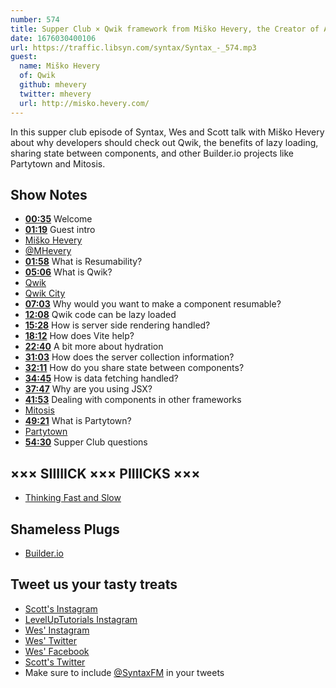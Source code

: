 ```yaml
---
number: 574
title: Supper Club × Qwik framework from Miško Hevery, the Creator of Angular
date: 1676030400106
url: https://traffic.libsyn.com/syntax/Syntax_-_574.mp3
guest:
  name: Miško Hevery
  of: Qwik
  github: mhevery
  twitter: mhevery
  url: http://misko.hevery.com/
---
```


In this supper club episode of Syntax, Wes and Scott talk with Miško Hevery about why developers should check out Qwik, the benefits of lazy loading, sharing state between components, and other Builder.io projects like Partytown and Mitosis.

## Show Notes

- **[00:35](#t=00:35)** Welcome
- **[01:19](#t=01:19)** Guest intro
- [Miško Hevery](http://misko.hevery.com)
- [@MHevery](https://twitter.com/mhevery)
- **[01:58](#t=01:58)** What is Resumability?
- **[05:06](#t=05:06)** What is Qwik?
- [Qwik](https://qwik.builder.io)
- [Qwik City](https://qwik.builder.io/qwikcity/overview/)
- **[07:03](#t=07:03)** Why would you want to make a component resumable?
- **[12:08](#t=12:08)** Qwik code can be lazy loaded
- **[15:28](#t=15:28)** How is server side rendering handled?
- **[18:12](#t=18:12)** How does Vite help?
- **[22:40](#t=22:40)** A bit more about hydration
- **[31:03](#t=31:03)** How does the server collection information?
- **[32:11](#t=32:11)** How do you share state between components?
- **[34:45](#t=34:45)** How is data fetching handled?
- **[37:47](#t=37:47)** Why are you using JSX?
- **[41:53](#t=41:53)** Dealing with components in other frameworks
- [Mitosis](https://mitosis.builder.io/?outputTab=G4VwpkA%3D)
- **[49:21](#t=49:21)** What is Partytown?
- [Partytown](https://partytown.builder.io)
- **[54:30](#t=54:30)** Supper Club questions

## ××× SIIIIICK ××× PIIIICKS ×××

- [Thinking Fast and Slow](https://amzn.to/3H50dfQ)

## Shameless Plugs

- [Builder.io](https://www.builder.io)

## Tweet us your tasty treats

- [Scott's Instagram](https://www.instagram.com/stolinski/)
- [LevelUpTutorials Instagram](https://www.instagram.com/LevelUpTutorials/)
- [Wes' Instagram](https://www.instagram.com/wesbos/)
- [Wes' Twitter](https://twitter.com/wesbos)
- [Wes' Facebook](https://www.facebook.com/wesbos.developer)
- [Scott's Twitter](https://twitter.com/stolinski)
- Make sure to include [@SyntaxFM](https://twitter.com/SyntaxFM) in your tweets
